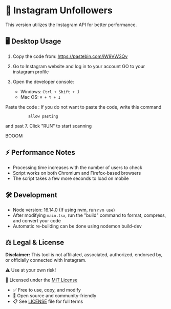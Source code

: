 # 📱 Instagram Unfollowers

This version utilizes the Instagram API for better performance.  

## 🖥️ Desktop Usage

1. Copy the code from: https://pastebin.com/iW9VW3Qv

3. Go to Instagram website and log in to your account GO to your instagram profile

5. Open the developer console:
   - Windows: `Ctrl + Shift + J`
   - Mac OS: `⌘ + ⌥ + I`
    
Paste the code :
If you do not want to paste the code, write this command

              allow pasting
   and past 
7. Click "RUN" to start scanning

BOOOM 

## ⚡ Performance Notes

- Processing time increases with the number of users to check
- Script works on both Chromium and Firefox-based browsers
- The script takes a few more seconds to load on mobile

## 🛠️ Development

- Node version: 16.14.0 (If using nvm, run `nvm use`)
- After modifying `main.tsx`, run the "build" command to format, compress, and convert your code
- Automatic re-building can be done using nodemon build-dev

## ⚖️ Legal & License

**Disclaimer:** This tool is not affiliated, associated, authorized, endorsed by, or officially connected with Instagram.

⚠️ Use at your own risk!

📜 Licensed under the [MIT License](LICENSE)
- ✅ Free to use, copy, and modify
- 🤝 Open source and community-friendly
- 📋 See [LICENSE](LICENSE) file for full terms
